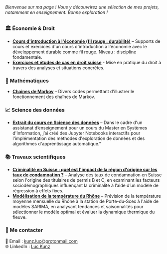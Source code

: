 ###### Bienvenue sur ma page ! Vous y découvrirez une sélection de mes projets, notamment en enseignement. Bonne exploration !

### 🏛️ **Économie & Droit**  
- **[Cours d'introduction à l'économie (fil rouge : durabilité)](https://lienversPDF.com)** – Supports de cours et exercices d'un cours d'introduction à l'économie avec le développement durable comme fil rouge. Niveau : discipline fondamentale.  
- **[Exercices et études de cas en droit suisse](https://github.com/LKunz/Projets/tree/main/Droit)** - Mise en pratique du droit à travers des analyses et situations concrètes.  

### 🧮 **Mathématiques**  
- **[Chaines de Markov](https://github.com/LKunz/Projets/tree/main/Math%C3%A9matiques)** – Divers codes permettant d'illustrer le fonctionnement des chaînes de Markov. 

### 📈 **Science des données**  
- **[Extrait du cours en Science des données](https://github.com/LKunz/Projets/tree/main/Data%20Science)** – Dans le cadre d'un assistanat d’enseignement pour un cours du Master en Systèmes d'Information, j’ai créé des Jupyter Notebooks interactifs pour l'implémentation des méthodes d'exploration de données et des algorithmes d'apprentissage automatique."


### 📚 **Travaux scientifiques**  
- **[Criminalité en Suisse : quel est l'impact de la région d'origine sur les taux de condamnation ?](https://github.com/LKunz/Projets/blob/main/Criminality.pdf)** – Analyse des taux de condamnation en Suisse selon l'origine des titulaires de permis B et C, en examinant les facteurs sociodémographiques influençant la criminalité à l’aide d’un modèle de régression à effets fixes.  
- **[Modélisation de la température du Rhône](https://github.com/LKunz/Projets/blob/main/SARIMA_rhone.pdf)** – Prévision de la température moyenne mensuelle du Rhône à la station de Porte-du-Scex à l'aide de modèles SARIMA, en analysant tendances et saisonnalités pour sélectionner le modèle optimal et évaluer la dynamique thermique du fleuve. 
  

### 🔗 Me contacter  
📧 Email : [kunz.luc@protonmail.com](mailto:kunz.luc@protonmail.com)  
🌐 LinkedIn : [Luc Kunz](https://www.linkedin.com/in/luc-kunz)  
